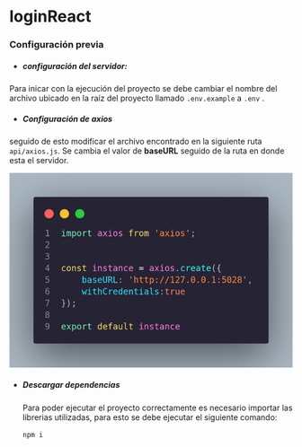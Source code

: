 # loginReact

### Configuración previa

- ##### configuración del servidor:

Para inicar con la ejecución del proyecto se debe cambiar el nombre del archivo ubicado en la raíz del proyecto llamado `.env.example` a `.env` .





- ##### Configuración de axios

seguido de esto modificar el archivo encontrado en la siguiente ruta `api/axios.js`. Se cambia el valor de **baseURL** seguido de la ruta en donde esta el servidor.

<img src="img/image-1.png" style="zoom:60%" >

- ##### Descargar dependencias

  Para poder ejecutar el proyecto correctamente es necesario importar las librerias utilizadas, para esto se debe ejecutar el siguiente comando:

  ```bash
  npm i
  ```

  
